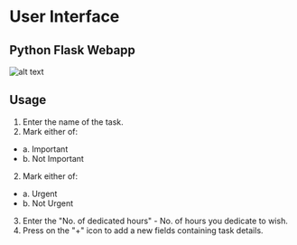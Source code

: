 # User Interface

## Python Flask Webapp
![alt text](https://github.com/workocate/workocate/blob/master/src/site/images/task-input-ui.png "Task input UI")

## Usage

1. Enter the name of the task.
2. Mark either of:
  * a. Important
  * b. Not Important
2. Mark either of:
  * a. Urgent
  * b. Not Urgent
3. Enter the "No. of dedicated hours" - No. of hours you dedicate to wish.
4. Press on the "+" icon to add a new fields containing task details.
  
